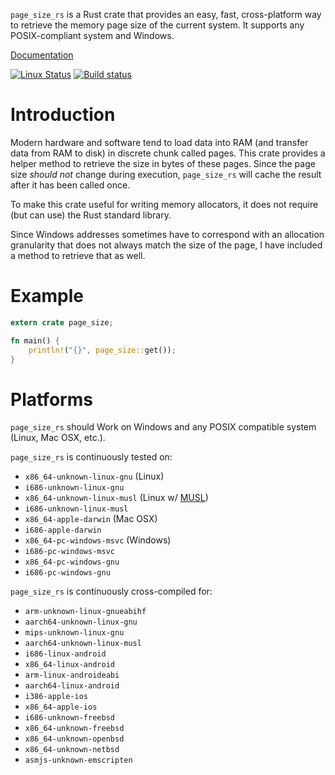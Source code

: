 `page_size_rs` is a Rust crate that provides an easy, fast, cross-platform way to retrieve the memory page size of the current system. It supports any POSIX-compliant system and Windows.

[Documentation](https://docs.rs/page_size)

[![Linux Status](https://travis-ci.org/Elzair/page_size_rs.svg?branch=master)](https://travis-ci.org/Elzair/page_size_rs)
[![Build status](https://ci.appveyor.com/api/projects/status/yudj2sx460ywyygn/branch/master?svg=true)](https://ci.appveyor.com/project/Elzair/page_size_rs)

# Introduction

Modern hardware and software tend to load data into RAM (and transfer data from RAM to disk) in discrete chunk called pages. This crate provides a helper method to retrieve the size in bytes of these pages. Since the page size *should not* change during execution, `page_size_rs` will cache the result after it has been called once. 

To make this crate useful for writing memory allocators, it does not require (but can use) the Rust standard library.

Since Windows addresses sometimes have to correspond with an allocation granularity that does not always match the size of the page, I have included a method to retrieve that as well.

# Example

```rust
extern crate page_size;

fn main() {
    println!("{}", page_size::get());
}
```

# Platforms

`page_size_rs` should Work on Windows and any POSIX compatible system (Linux, Mac OSX, etc.).

`page_size_rs` is continuously tested on:
  * `x86_64-unknown-linux-gnu` (Linux)
  * `i686-unknown-linux-gnu`
  * `x86_64-unknown-linux-musl` (Linux w/ [MUSL](https://www.musl-libc.org/))
  * `i686-unknown-linux-musl`
  * `x86_64-apple-darwin` (Mac OSX)
  * `i686-apple-darwin`
  * `x86_64-pc-windows-msvc` (Windows)
  * `i686-pc-windows-msvc`
  * `x86_64-pc-windows-gnu`
  * `i686-pc-windows-gnu`

`page_size_rs` is continuously cross-compiled for:
  * `arm-unknown-linux-gnueabihf`
  * `aarch64-unknown-linux-gnu`
  * `mips-unknown-linux-gnu`
  * `aarch64-unknown-linux-musl`
  * `i686-linux-android`
  * `x86_64-linux-android`
  * `arm-linux-androideabi`
  * `aarch64-linux-android`
  * `i386-apple-ios`
  * `x86_64-apple-ios`
  * `i686-unknown-freebsd`
  * `x86_64-unknown-freebsd`
  * `x86_64-unknown-openbsd`
  * `x86_64-unknown-netbsd`
  * `asmjs-unknown-emscripten`
